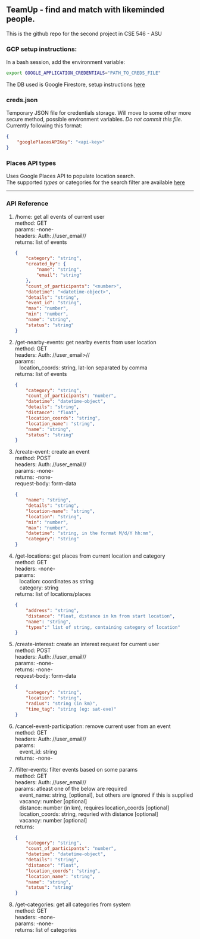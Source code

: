 ## TeamUp - find and match with likeminded people. 

This is the github repo for the second project in CSE 546 - ASU

### GCP setup instructions:
In a bash session, add the environment variable:
```sh
export GOOGLE_APPLICATION_CREDENTIALS="PATH_TO_CREDS_FILE"
```

The DB used is Google Firestore, setup instructions [here](https://cloud.google.com/firestore/docs/quickstart-servers)

### creds.json
Temporary JSON file for credentials storage. Will move to some other more secure method, possible environment variables. *Do not commit this file.*  
Currently following this format:
```json
{
    "googlePlacesAPIKey": "<api-key>"
}
```

### Places API types
Uses Google Places API to populate location search.  
The supported *types* or categories for the search filter are available [here](https://developers.google.com/places/supported_types)

***

### API Reference
1. /home: get all events of current user  
    method: GET  
    params: -none-  
    headers: Auth: //user_email//  
    returns: list of events  
    ```json
    {  
        "category": "string",
        "created_by": {
            "name": "string",
            "email": "string"
        },
        "count_of_participants": "<number>",
        "datetime": "<datetime-object>",
        "details": "string",
        "event_id": "string",
        "max": "number",
        "min": "number",
        "name": "string",
        "status": "string"
    }  
    ```

1. /get-nearby-events: get nearby events from user location  
    method: GET  
    headers: Auth: //user_email>//  
    params:  
&nbsp;&nbsp; location_coords: string, lat-lon separated by comma  
    returns: list of events  
    ```json
    {
        "category": "string",
        "count_of_participants": "number",
        "datetime": "datetime-object",
        "details": "string",
        "distance": "float",
        "location_coords": "string",
        "location_name": "string",
        "name": "string",
        "status": "string"
    }  
    ```

1. /create-event: create an event  
    method: POST  
    headers: Auth: //user_email//  
    params: -none-  
    returns: -none-  
    request-body: form-data  
    ```json
    {  
        "name": "string",
        "details": "string",
        "location-name": "string",
        "location": "string",
        "min": "number",
        "max": "number",
        "datetime": "string, in the format M/d/Y hh:mm",
        "category": "string"
    }
    ```

1. /get-locations: get places from current location and category  
    method: GET  
    headers: -none-  
    params:  
&nbsp;&nbsp; location: coordinates as string  
&nbsp;&nbsp; category: string  
    returns: list of locations/places  
    ```json
    {  
        "address": "string",
        "distance": "float, distance in km from start location",
        "name": "string",
        "types":" list of string, containing category of location"
    }
    ```

1. /create-interest: create an interest request for current user  
    method: POST  
    headers: Auth: //user_email//  
    params: -none-  
    returns: -none-  
    request-body: form-data  
    ```json
    {  
        "category": "string",
        "location": "string",
        "radius": "string (in km)",
        "time_tag": "string (eg: sat-eve)"
    }
    ```

1. /cancel-event-participation: remove current user from an event  
    method: GET  
    headers: Auth: //user_email//  
    params:  
&nbsp;&nbsp; event_id: string  
    returns: -none-  

1. /filter-events: filter events based on some params  
    method: GET  
    headers: Auth: //user_email//  
    params: atleast one of the below are required  
&nbsp;&nbsp; event_name: string, [optional], but others are ignored if this is supplied   
&nbsp;&nbsp; vacancy: number [optional]  
&nbsp;&nbsp; distance: number (in km), requires location_coords [optional]  
&nbsp;&nbsp; location_coords: string, requried with distance [optional]  
&nbsp;&nbsp; vacancy: number [optional]  
    returns: 
    ```json
    {
        "category": "string",
        "count_of_participants": "number",
        "datetime": "datetime-object",
        "details": "string",
        "distance": "float",
        "location_coords": "string",
        "location_name": "string",
        "name": "string",
        "status": "string"
    }  
    ```

1. /get-categories: get all categories from system  
    method: GET  
    headers: -none-  
    params: -none-  
    returns: list of categories  